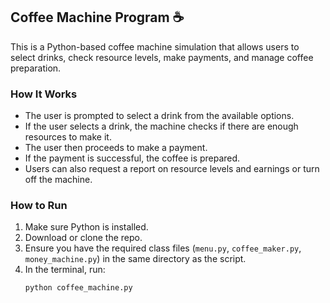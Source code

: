## Coffee Machine Program ☕️

This is a Python-based coffee machine simulation that allows users to select drinks, check resource levels, make payments, and manage coffee preparation.

### How It Works

- The user is prompted to select a drink from the available options.
- If the user selects a drink, the machine checks if there are enough resources to make it.
- The user then proceeds to make a payment.
- If the payment is successful, the coffee is prepared.
- Users can also request a report on resource levels and earnings or turn off the machine.

### How to Run

1. Make sure Python is installed.
2. Download or clone the repo.
3. Ensure you have the required class files (`menu.py`, `coffee_maker.py`, `money_machine.py`) in the same directory as the script.
4. In the terminal, run:
   ```bash
   python coffee_machine.py
